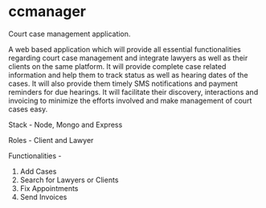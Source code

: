 # ccmanager
Court case management application.


A web based application which will provide all essential functionalities regarding court case management and integrate lawyers as well as their clients on the same platform. It will provide complete case related information and help them to track status as well as hearing dates of the cases. It will also provide them timely SMS notifications and payment reminders for due hearings. It will facilitate their discovery, interactions and invoicing to minimize the efforts involved and make management of court cases easy.



Stack -  Node, Mongo and Express

Roles -  Client and Lawyer

Functionalities - 
   1) Add Cases
   2) Search for Lawyers or Clients
   3) Fix Appointments
   4) Send Invoices
